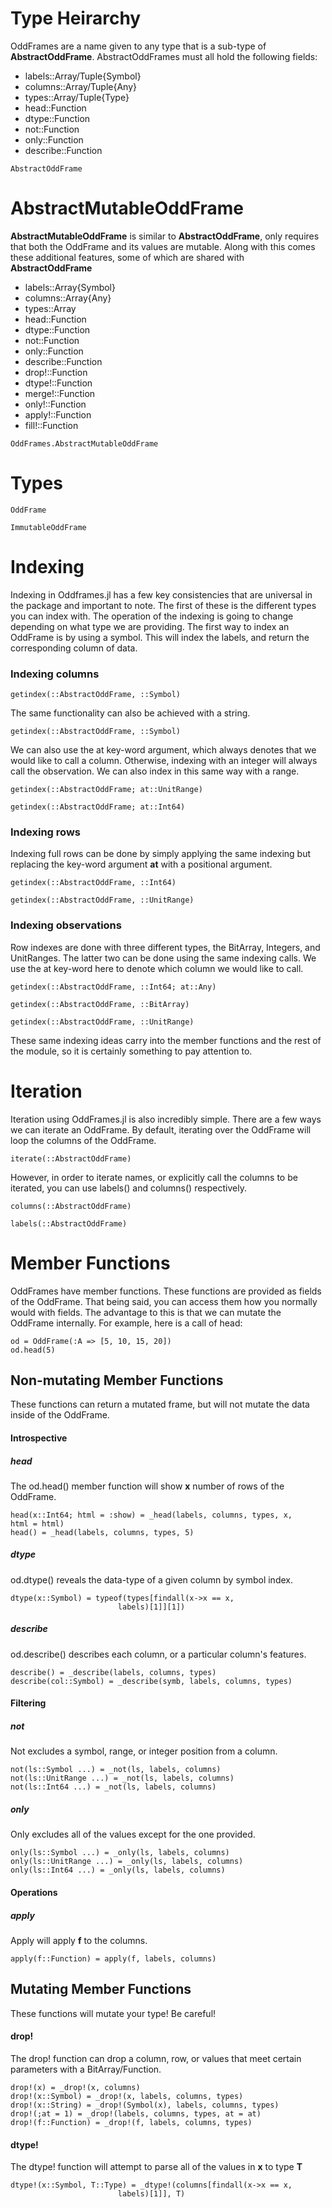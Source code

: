 # Type Heirarchy
OddFrames are a name given to any type that is a sub-type of **AbstractOddFrame**.
AbstractOddFrames must all hold the following fields:
- labels::Array/Tuple{Symbol}
- columns::Array/Tuple{Any}
- types::Array/Tuple{Type}
- head::Function
- dtype::Function
- not::Function
- only::Function
- describe::Function
```@docs
AbstractOddFrame
```
# AbstractMutableOddFrame
**AbstractMutableOddFrame** is similar to **AbstractOddFrame**, only
requires that both the OddFrame and its values are mutable. Along with
this comes these additional features, some of which are shared with
**AbstractOddFrame**
- labels::Array{Symbol}
- columns::Array{Any}
- types::Array
- head::Function
- dtype::Function
- not::Function
- only::Function
- describe::Function
- drop!::Function
- dtype!::Function
- merge!::Function
- only!::Function
- apply!::Function
- fill!::Function
```@docs
OddFrames.AbstractMutableOddFrame
```
# Types
```@docs
OddFrame
```
```@docs
ImmutableOddFrame
```
# Indexing
Indexing in Oddframes.jl has a few key consistencies that are
universal in the package and important to note. The first of these
is the different types you can index with. The operation of the
indexing is going to change depending on what type we are providing. The first way to index an OddFrame is by using a symbol. This will
index the labels, and return the corresponding column of data.
### Indexing columns
```@docs
getindex(::AbstractOddFrame, ::Symbol)
```
The same functionality can also be achieved with a string.
```@docs
getindex(::AbstractOddFrame, ::Symbol)
```
We can also use the at key-word argument, which always denotes
that we would like to call a column. Otherwise, indexing with an
integer will always call the observation. We can also index in this
same way with a range.
```@docs
getindex(::AbstractOddFrame; at::UnitRange)
```
```@docs
getindex(::AbstractOddFrame; at::Int64)
```
### Indexing rows
Indexing full rows can be done by simply applying the same indexing but
replacing the key-word argument **at** with a positional argument.
```@docs
getindex(::AbstractOddFrame, ::Int64)
```
```@docs
getindex(::AbstractOddFrame, ::UnitRange)
```
### Indexing observations
Row indexes are done with three different types, the BitArray,
Integers, and UnitRanges. The latter two can be done using the same
indexing calls. We use the at key-word
here to denote which column we would like to call.
```@docs
getindex(::AbstractOddFrame, ::Int64; at::Any)
```
```@docs
getindex(::AbstractOddFrame, ::BitArray)
```
```@docs
getindex(::AbstractOddFrame, ::UnitRange)
```
These same indexing ideas carry into the member functions and the rest of the
module, so it is certainly something to pay attention to.
# Iteration
Iteration using OddFrames.jl is also incredibly simple. There are a few
ways we can iterate an OddFrame. By default, iterating over the OddFrame will
loop the columns of the OddFrame.
```@docs
iterate(::AbstractOddFrame)
```
However, in order to iterate names, or explicitly call the columns to be
iterated, you can use labels() and columns() respectively.
```@docs
columns(::AbstractOddFrame)
```
```@docs
labels(::AbstractOddFrame)
```
# Member Functions
OddFrames have member functions. These functions are provided as fields
of the OddFrame. That being said, you can access them how you normally
would with fields. The advantage to this is that we can mutate the
OddFrame internally. For example, here is a call of head:
```example
od = OddFrame(:A => [5, 10, 15, 20])
od.head(5)
```
## Non-mutating Member Functions
These functions can return a mutated frame, but will not mutate the data inside
of the OddFrame.
#### Introspective
##### head
The od.head() member function will show **x** number of
rows of the OddFrame.
```example
head(x::Int64; html = :show) = _head(labels, columns, types, x,
html = html)
head() = _head(labels, columns, types, 5)
```
##### dtype
od.dtype() reveals the data-type of a given column by symbol index.
```example
dtype(x::Symbol) = typeof(types[findall(x->x == x,
                        labels)[1]][1])
```
##### describe
od.describe() describes each column, or a particular column's
features.
```example
describe() = _describe(labels, columns, types)
describe(col::Symbol) = _describe(symb, labels, columns, types)
```
#### Filtering
##### not
Not excludes a symbol, range, or integer position from a column.
```@example
not(ls::Symbol ...) = _not(ls, labels, columns)
not(ls::UnitRange ...) = _not(ls, labels, columns)
not(ls::Int64 ...) = _not(ls, labels, columns)
```
##### only
Only excludes all of the values except for the one provided.
```@example
only(ls::Symbol ...) = _only(ls, labels, columns)
only(ls::UnitRange ...) = _only(ls, labels, columns)
only(ls::Int64 ...) = _only(ls, labels, columns)
```
#### Operations
##### apply
Apply will apply **f** to the columns.
```@example
apply(f::Function) = apply(f, labels, columns)
```
## Mutating Member Functions
These functions will mutate your type! Be careful!
#### drop!
The drop! function can drop a column, row, or values that meet certain parameters with a BitArray/Function.
```@example
drop!(x) = _drop!(x, columns)
drop!(x::Symbol) = _drop!(x, labels, columns, types)
drop!(x::String) = _drop!(Symbol(x), labels, columns, types)
drop!(;at = 1) = _drop!(labels, columns, types, at = at)
drop!(f::Function) = _drop!(f, labels, columns, types)
```
#### dtype!
The dtype! function will attempt to parse all of the values in **x**
to type **T**
```@example
dtype!(x::Symbol, T::Type) = _dtype!(columns[findall(x->x == x,
                        labels)[1]], T)
```
